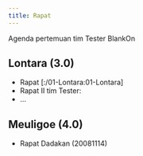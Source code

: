 ```yaml
---
title: Rapat
---
```


Agenda pertemuan tim Tester BlankOn
## Lontara (3.0)
* Rapat [:/01-Lontara:01-Lontara]
* Rapat II tim Tester:
* ...
## Meuligoe (4.0)
* Rapat Dadakan (20081114)